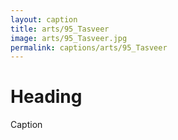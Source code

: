 ```yaml
---
layout: caption
title: arts/95_Tasveer
image: arts/95_Tasveer.jpg
permalink: captions/arts/95_Tasveer
---
```

# Heading
Caption

